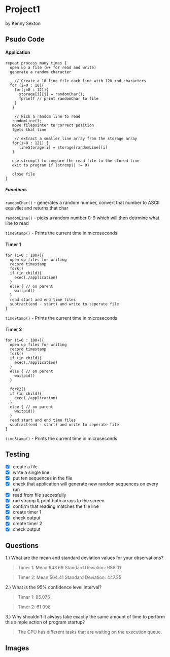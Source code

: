# Project1
by Kenny Sexton

## Psudo Code


#### Application
```
repeat process many times {
  open up a file (w+ for read and write)
  generate a random character
  
    // Create a 10 line file each line with 120 rnd characters
  for (i=0 : 10){
    for(j=0 : 121){
      storage[i][j] = randomChar();
      fprintf // print randomChar to file
    }
   }
   
    // Pick a random line to read
   randomLine();
   move filepointer to correct position
   fgets that line 
   
    // extract a smaller line array from the storage array
   for(i=0 : 121) {
      lineStorage[i] = storage[randomLine][i] 
   }
   
   use strcmp() to compare the read file to the stored line
   exit to program if (strcmp() != 0)
   
   close file
}
```
##### Functions

`randomChar()`  - generates a random number,  convert that number to ASCII equivilet and returns that char

`randomLine()`  - picks a random number 0-9 which will then detrmine what line to read

`timeStamp()`  - Prints the current time in microseconds



#### Timer 1
```
for (i=0 : 100+){
  open up files for writing
  record timestamp
  fork()
  if (in child){
    exec(./application)
  }
  else { // on parent
    waitpid()
  }
  read start and end time files
  subtract(end - start) and write to seperate file
}
```
`timeStamp()`  - Prints the current time in microseconds

#### Timer 2
```
for (i=0 : 100+){
  open up files for writing
  record timestamp
  fork()
  if (in child){
    exec(./application)
  }
  else { // on parent
    waitpid()
  }
  
  fork2()
  if (in child){
    exec(./application)
  }
  else { // on parent
    waitpid()
  }
  read start and end time files
  subtract(end - start) and write to seperate file
}
```
`timeStamp()`  - Prints the current time in microseconds

## Testing

- [X] create a file
- [X] write a single line
- [X] put ten sequences in the file
- [X] check that application will generate new random sequences on every run
- [X] read from file succesfully
- [X] run strcmp & print both arrays to the screen
- [X] confirm that reading matches the file line
- [X] create timer 1
- [X] check output
- [X] create timer 2
- [X] check output

## Questions

1.) What are the mean and standard deviation values for your observations?
> Timer 1: Mean 643.69 Standard Deviation: 686.01

> Timer 2: Mean 564.41 Standard Deviation: 447.35

2.) What is the 95% confidence level interval?
>Timer 1: 95.075

>Timer 2: 61.998 

3.) Why shouldn't it always take exactly the same amount of time to perform this simple action of
program startup?
> The CPU has different tasks that are waiting on the execution queue.


## Images
<img>
